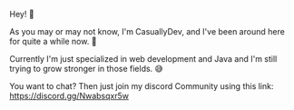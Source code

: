 Hey! 👋

As you may or may not know, I'm CasuallyDev, and I've been around here for quite a while now. 👀

Currently I'm just specialized in web development and Java and I'm still trying to grow stronger in those fields. 😅

You want to chat? Then just join my discord Community using this link: https://discord.gg/Nwabsqxr5w
